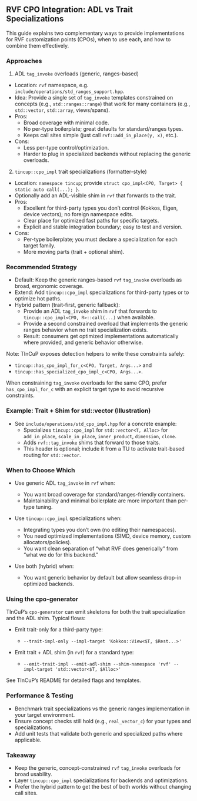 ## RVF CPO Integration: ADL vs Trait Specializations

This guide explains two complementary ways to provide implementations for RVF customization points (CPOs), when to use each, and how to combine them effectively.

### Approaches

1) ADL `tag_invoke` overloads (generic, ranges-based)
- Location: `rvf` namespace, e.g. `include/operations/std_ranges_support.hpp`.
- Idea: Provide a single set of `tag_invoke` templates constrained on concepts (e.g., `std::ranges::range`) that work for many containers (e.g., `std::vector`, `std::array`, views/spans).
- Pros:
  - Broad coverage with minimal code.
  - No per-type boilerplate; great defaults for standard/ranges types.
  - Keeps call sites simple (just call `rvf::add_in_place(y, x)`, etc.).
- Cons:
  - Less per-type control/optimization.
  - Harder to plug in specialized backends without replacing the generic overloads.

2) `tincup::cpo_impl` trait specializations (formatter-style)
- Location: `namespace tincup`; provide `struct cpo_impl<CPO, Target> { static auto call(...); }`.
- Optionally add an ADL-visible shim in `rvf` that forwards to the trait.
- Pros:
  - Excellent for third-party types you don’t control (Kokkos, Eigen, device vectors); no foreign namespace edits.
  - Clear place for optimized fast paths for specific targets.
  - Explicit and stable integration boundary; easy to test and version.
- Cons:
  - Per-type boilerplate; you must declare a specialization for each target family.
  - More moving parts (trait + optional shim).

### Recommended Strategy

- Default: Keep the generic ranges-based `rvf` `tag_invoke` overloads as broad, ergonomic coverage.
- Extend: Add `tincup::cpo_impl` specializations for third-party types or to optimize hot paths.
- Hybrid pattern (trait-first, generic fallback):
  - Provide an ADL `tag_invoke` shim in `rvf` that forwards to `tincup::cpo_impl<CPO, R>::call(...)` when available.
  - Provide a second constrained overload that implements the generic ranges behavior when no trait specialization exists.
  - Result: consumers get optimized implementations automatically where provided, and generic behavior otherwise.

Note: TInCuP exposes detection helpers to write these constraints safely:
- `tincup::has_cpo_impl_for_c<CPO, Target, Args...>` and
- `tincup::has_specialized_cpo_impl_c<CPO, Args...>`.

When constraining `tag_invoke` overloads for the same CPO, prefer `has_cpo_impl_for_c` with an explicit target type to avoid recursive constraints.

### Example: Trait + Shim for std::vector (Illustration)

- See `include/operations/std_cpo_impl.hpp` for a concrete example:
  - Specializes `tincup::cpo_impl` for `std::vector<T, Alloc>` for `add_in_place`, `scale_in_place`, `inner_product`, `dimension`, `clone`.
  - Adds `rvf::tag_invoke` shims that forward to those traits.
  - This header is optional; include it from a TU to activate trait-based routing for `std::vector`.

### When to Choose Which

- Use generic ADL `tag_invoke` in `rvf` when:
  - You want broad coverage for standard/ranges-friendly containers.
  - Maintainability and minimal boilerplate are more important than per-type tuning.

- Use `tincup::cpo_impl` specializations when:
  - Integrating types you don’t own (no editing their namespaces).
  - You need optimized implementations (SIMD, device memory, custom allocators/policies).
  - You want clean separation of “what RVF does generically” from “what we do for this backend.”

- Use both (hybrid) when:
  - You want generic behavior by default but allow seamless drop-in optimized backends.

### Using the cpo-generator

TInCuP’s `cpo-generator` can emit skeletons for both the trait specialization and the ADL shim. Typical flows:

- Emit trait-only for a third-party type:
  - `--trait-impl-only --impl-target 'Kokkos::View<$T, $Rest...>'`

- Emit trait + ADL shim (in `rvf`) for a standard type:
  - `--emit-trait-impl --emit-adl-shim --shim-namespace 'rvf' --impl-target 'std::vector<$T, $Alloc>'`

See TInCuP’s README for detailed flags and templates.

### Performance & Testing

- Benchmark trait specializations vs the generic ranges implementation in your target environment.
- Ensure concept checks still hold (e.g., `real_vector_c`) for your types and specializations.
- Add unit tests that validate both generic and specialized paths where applicable.

### Takeaway

- Keep the generic, concept-constrained `rvf` `tag_invoke` overloads for broad usability.
- Layer `tincup::cpo_impl` specializations for backends and optimizations.
- Prefer the hybrid pattern to get the best of both worlds without changing call sites.
